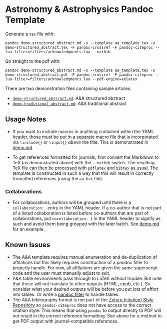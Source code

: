 # Astronomy & Astrophysics Pandoc Template

Generate a `tex` file with:

```
pandoc demo-structured_abstract.md -s --template aa_template.tex -o demo-structured_abstract.tex -F pandoc-crossref -F pandoc-citeproc --lua-filter=filters/acknowledgments.lua --natbib
```

Go straight to the pdf with:

```
pandoc demo-structured_abstract.md -s --template aa_template.tex -o demo-structured_abstract.pdf -F pandoc-crossref -F pandoc-citeproc --lua-filter=filters/acknowledgments.lua --pdf-engine=xelatex
```

There are two demonstration files containing sample articles:

* [`demo-structured_abstract.md`](demo-structured_abstract.md): A&A structured abstract
* [`demo-traditional_abstract.md`](demo-traditional_abstract.md): A&A traditional abstract

## Usage Notes

* If you want to include macros in anything contained within the YAML header, those must be put in a separate macro file that is incorporated via `\include{}` or `\input{}` *above* the title. This is demonstrated in [demo.md](demo.md).

* To get references formatted for journals, first convert the Markdown to TeX (as demonstrated above) with the `--natbib` switch. The resulting TeX file can then be processed with `pdflatex` and `bibtex` as usual. The template is constructed in such a way that this will result in correctly formatted references (using the `aa.bst` file).

### Collaborations

* For collaborations, authors will be grouped until there is a `collaboration: ` entry in the YAML header. If a co-author that is not part of a listed collaboration is listed before co-authors that are part of collaborations, put `nocollaboration: 1` in the YAML header to signify as such and avoid them being grouped with the later batch. See [demo.md](demo.md) for an example.

## Known Issues

* The A&A template requires manual enumeration and de-duplication of affilations but this likely requires construction of a pandoc filter to properly handle. For now, all affilations are given the same superscript code and the user must manually adjust to suit.
* A&A table environments pass through to LaTeX without trouble. But note that these will not translate to other outputs (HTML, epub, etc.). So consider what your desired outputs will be before you put lots of effort into tables. Or write a [pandoc filter](https://pandoc.org/filters.html) to handle tables.
* The A&A bibliography format is not part of the [Zotero (citation) Style Repository](https://www.zotero.org/styles) so `pandoc-citeproc` does not have access to the correct citation style. This means that using `pandoc` to output directly to PDF will not result in the correct reference formatting. See above for a method to get PDF output with journal-compatible references.

